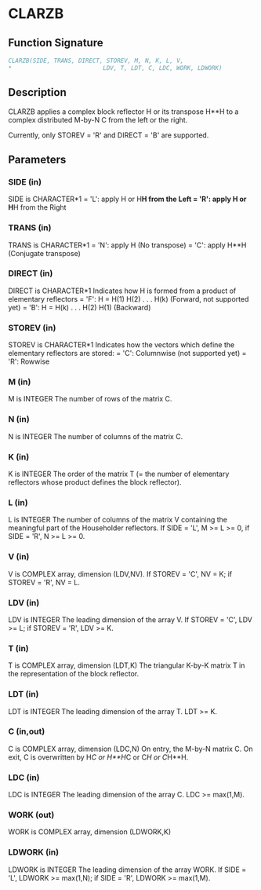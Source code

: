 # CLARZB

## Function Signature

```fortran
CLARZB(SIDE, TRANS, DIRECT, STOREV, M, N, K, L, V,
*                          LDV, T, LDT, C, LDC, WORK, LDWORK)
```

## Description


 CLARZB applies a complex block reflector H or its transpose H**H
 to a complex distributed M-by-N  C from the left or the right.

 Currently, only STOREV = 'R' and DIRECT = 'B' are supported.

## Parameters

### SIDE (in)

SIDE is CHARACTER*1 = 'L': apply H or H**H from the Left = 'R': apply H or H**H from the Right

### TRANS (in)

TRANS is CHARACTER*1 = 'N': apply H (No transpose) = 'C': apply H**H (Conjugate transpose)

### DIRECT (in)

DIRECT is CHARACTER*1 Indicates how H is formed from a product of elementary reflectors = 'F': H = H(1) H(2) . . . H(k) (Forward, not supported yet) = 'B': H = H(k) . . . H(2) H(1) (Backward)

### STOREV (in)

STOREV is CHARACTER*1 Indicates how the vectors which define the elementary reflectors are stored: = 'C': Columnwise (not supported yet) = 'R': Rowwise

### M (in)

M is INTEGER The number of rows of the matrix C.

### N (in)

N is INTEGER The number of columns of the matrix C.

### K (in)

K is INTEGER The order of the matrix T (= the number of elementary reflectors whose product defines the block reflector).

### L (in)

L is INTEGER The number of columns of the matrix V containing the meaningful part of the Householder reflectors. If SIDE = 'L', M >= L >= 0, if SIDE = 'R', N >= L >= 0.

### V (in)

V is COMPLEX array, dimension (LDV,NV). If STOREV = 'C', NV = K; if STOREV = 'R', NV = L.

### LDV (in)

LDV is INTEGER The leading dimension of the array V. If STOREV = 'C', LDV >= L; if STOREV = 'R', LDV >= K.

### T (in)

T is COMPLEX array, dimension (LDT,K) The triangular K-by-K matrix T in the representation of the block reflector.

### LDT (in)

LDT is INTEGER The leading dimension of the array T. LDT >= K.

### C (in,out)

C is COMPLEX array, dimension (LDC,N) On entry, the M-by-N matrix C. On exit, C is overwritten by H*C or H**H*C or C*H or C*H**H.

### LDC (in)

LDC is INTEGER The leading dimension of the array C. LDC >= max(1,M).

### WORK (out)

WORK is COMPLEX array, dimension (LDWORK,K)

### LDWORK (in)

LDWORK is INTEGER The leading dimension of the array WORK. If SIDE = 'L', LDWORK >= max(1,N); if SIDE = 'R', LDWORK >= max(1,M).

